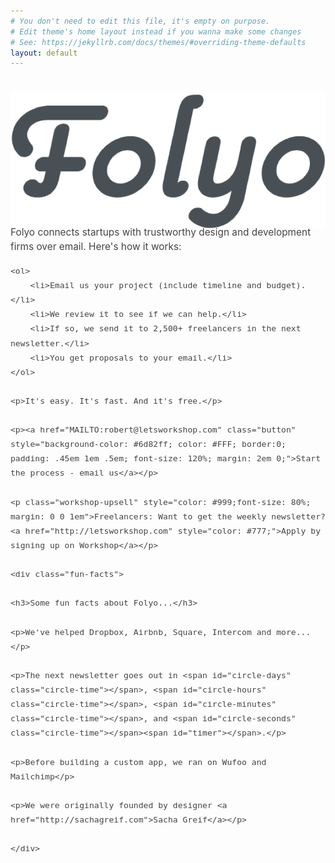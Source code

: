 ```yaml
---
# You don't need to edit this file, it's empty on purpose.
# Edit theme's home layout instead if you wanna make some changes
# See: https://jekyllrb.com/docs/themes/#overriding-theme-defaults
layout: default
---
```


<style>
.fun-facts {
	margin: 3em 0 0;
	font-size: 85%;
	color: #777;
}

.fun-facts h3 {
	color: #222;
	padding: 0;
	margin: .5em 0;
	font-size: 80%;
}

.fun-facts p {
	border-top: 1px solid #ccc;
	padding: .5em .5em;
	margin: 0;
}

.timer-font {
	display: inline;
	margin: 0;
	padding: 0;
}
</style>

<script>
function getNextDayOfWeek(date, dayOfWeek, hour) {
      var resultDate = new Date(date.getTime());
    resultDate.setDate(date.getDate() + (7 + dayOfWeek - date.getDay()) % 7);
   resultDate.setHours(hour,0,0,0);
    return resultDate;
}

var countDownDate = getNextDayOfWeek(new Date(),5,17);

// Update the count down every 1 second
  var x = setInterval(function() {

  // Get todays date and time
  var now = new Date().getTime();

  // Find the distance between now an the count down date
  var distance = countDownDate - now;

  // Time calculations for days, hours, minutes and seconds
  var days = Math.floor(distance / (1000 * 60 * 60 * 24)).toString();
  var hours = Math.floor((distance % (1000 * 60 * 60 * 24)) / (1000 * 60 * 60)).toString();
  var minutes = Math.floor((distance % (1000 * 60 * 60)) / (1000 * 60)).toString();
  var seconds = Math.floor((distance % (1000 * 60)) / 1000).toString();

  // Display the result in the element with id="timer"
  document.getElementById("circle-days").innerHTML = days + " <div class='timer-font'>days</div>";
  document.getElementById("circle-hours").innerHTML = hours + " <div class='timer-font'>hours</div>";
  document.getElementById("circle-minutes").innerHTML = minutes + " <div class='timer-font'>minutes</div>";
  document.getElementById("circle-seconds").innerHTML = seconds + " <div class='timer-font'>seconds</div>";

  // If the count down is finished, write some text 
  if (distance < 0) {
    clearInterval(x);
    document.getElementById("timer").innerHTML = "EXPIRED";
  }
}, 1000);
</script>

<div class="header">
	<div class="name-logo">
		<h1>
			<a href="/"><img alt="Folyo" src="./images/folyo-logo.png"></a>
		</h1>
	</div>
</div>

<div style="max-width: 550px; margin: -2em auto 5em; color: #444; line-height: 1.5; font-size: 110%;">
	<p>Folyo connects startups with trustworthy design and development firms over email. Here's how it works:</p>

	<ol>
		<li>Email us your project (include timeline and budget).</li>
		<li>We review it to see if we can help.</li>
		<li>If so, we send it to 2,500+ freelancers in the next newsletter.</li>
		<li>You get proposals to your email.</li>
	</ol>

	<p>It's easy. It's fast. And it's free.</p>

	<p><a href="MAILTO:robert@letsworkshop.com" class="button" style="background-color: #6d82ff; color: #FFF; border:0; padding: .45em 1em .5em; font-size: 120%; margin: 2em 0;">Start the process - email us</a></p>
	
	<p class="workshop-upsell" style="color: #999;font-size: 80%; margin: 0 0 1em">Freelancers: Want to get the weekly newsletter? <a href="http://letsworkshop.com" style="color: #777;">Apply by signing up on Workshop</a></p>
	
	<div class="fun-facts">
		
	<h3>Some fun facts about Folyo...</h3>
	
	<p>We've helped Dropbox, Airbnb, Square, Intercom and more...</p>
	
	<p>The next newsletter goes out in <span id="circle-days" class="circle-time"></span>, <span id="circle-hours" class="circle-time"></span>, <span id="circle-minutes" class="circle-time"></span>, and <span id="circle-seconds" class="circle-time"></span><span id="timer"></span>.</p>
	
	<p>Before building a custom app, we ran on Wufoo and Mailchimp</p>

	<p>We were originally founded by designer <a href="http://sachagreif.com">Sacha Greif</a></p>

	</div>
</div>

	
<!--
{% include header.html %}

<p style="margin: 0 auto 0; max-width: 800px; color: #717171;">:raising_hand: Now hiring!</p>
<div class="homepage-project-list">
	{% for project in site.data.projects limit:10 %}
    <a href="{{ project.url }}">
			<div class="project-info">
				<div><img src="{{ project.picture }}"></div>
				
				<div><span class="date">{{ project.date | date: '%B %d, %Y' }}</span><br>
					{{ project.title }}</div>
			</div>
    </a>
	{% endfor %}
	
	<div class="free-download-offer">
		<script src="https://gumroad.com/js/gumroad-embed.js"></script>
		<div class="gumroad-product-embed" data-gumroad-product-id="PgSbF"><a href="https://gumroad.com/l/PgSbF">Loading...</a></div>
	</div>
</div>

{% include footer.html %}
-->